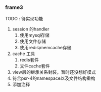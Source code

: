 ### frame3

TODO : 待实现功能
1. session 的handler
	1. 使用mysql存储
	2. 使用文件存储
	3. 使用redis\memcache存储
2. cache 工具
	1. redis套件
	2. 文件cache套件
3. view层的继承关系封装，暂时还没想好模式
4. 符合psr-4的namespace以及文件结构重构
5. 添加注释